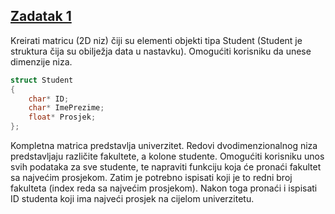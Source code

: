 ## [Zadatak 1](01.cpp)

Kreirati matricu (2D niz) čiji su elementi objekti tipa Student (Student je struktura čija su obilježja data u nastavku). 
Omogućiti korisniku da unese dimenzije niza.

```c++
struct Student
{
    char* ID;
    char* ImePrezime;
    float* Prosjek;
};
```

Kompletna matrica predstavlja univerzitet. Redovi dvodimenzionalnog niza predstavljaju različite fakultete, a kolone studente. Omogućiti korisniku unos svih 
podataka za sve studente, te napraviti funkciju koja će pronaći fakultet sa najvećim prosjekom. Zatim je potrebno ispisati koji je to redni broj fakulteta 
(index reda sa najvećim prosjekom). Nakon toga pronaći i ispisati ID studenta koji ima najveći prosjek na cijelom univerzitetu.

